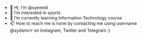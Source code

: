 - 👋 Hi, I’m @syeeedi
- 👀 I’m interested in sports
- 🌱 I’m currently learning Information Technology course
- 📫 How to reach me is none by contacting me using username @sydamrrr on Instagram, Twitter and Telegram :)

<!---
syeeedi/syeeedi is a ✨ special ✨ repository because its `README.md` (this file) appears on your GitHub profile.
You can click the Preview link to take a look at your changes.
--->
